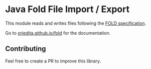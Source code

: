 # Java Fold File Import / Export

This module reads and writes files following the [FOLD specification](https://github.com/edemaine/fold/blob/main/doc/spec.md).

Go to [oriedita.github.io/fold](https://oriedita.github.io/fold/) for the documentation.

## Contributing

Feel free to create a PR to improve this library.
